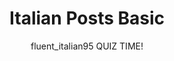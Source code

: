 ---
layout: posts
current: post
title: Italian Posts Basic
author: "fluent_italian95 QUIZ TIME!"
type: quiz
tags: 
    - quiz
    - B1
    - A2
    - basic
language: italian
published: true

challenges:
  - question: "What is the Italian word for 'Friend'?"
    options:
      - Amico
      - Compagno
      - Collega
      - Cugino
    right_answer: 0
  - question: "How do you say 'I have a question' in Italian?"
    options:
      - Ho una domanda
      - Ho una risposta
      - Ho un problema
      - Ho un'idea
    right_answer: 0
  - question: "Which of the following is the correct translation for 'I am learning Italian'?"
    options:
      - Imparo l'italiano
      - Sto imparando l'italiano
      - Ho imparato l'italiano
      - Imparavo l'italiano
    right_answer: 1
  - question: "What does 'Che cosa fai?' mean?"
    options:
      - What do you want?
      - What are you doing?
      - Where are you going?
      - How are you?
    right_answer: 1
  - question: "How do you say 'I like pizza' in Italian?"
    options:
      - Mi piacciono le pizze
      - Mi piace la pizza
      - Amo la pizza
      - Adoro la pizza
    right_answer: 1
  - question: "What is the correct form of 'to be' for 'loro'?"
    options:
      - siete
      - è
      - sei
      - sono
    right_answer: 3
  - question: "Which of the following means 'I don't know' in Italian?"
    options:
      - Non voglio
      - Non capisco
      - Non so
      - Non parlo
    right_answer: 2
  - question: "What is the Italian word for 'School'?"
    options:
      - Università
      - Scuola
      - Istituto
      - Collegio
    right_answer: 1
  - question: "How do you say 'I am happy' in Italian?"
    options:
      - Ho felicità
      - Sono contento
      - Sono felice
      - Mi sento bene
    right_answer: 2
  - question: "What does 'Ti voglio bene' mean?"
    options:
      - I love you
      - I care about you
      - I like you
      - I miss you
    right_answer: 1
  - question: "What is the Italian word for 'Good night'?"
    options:
      - Buongiorno
      - Buonanotte
      - Buonasera
      - Ciao
    right_answer: 1
  - question: "How do you say 'I would like to go' in Italian?"
    options:
      - Voglio andare
      - Vorrei andare
      - Desidero andare
      - Mi piacerebbe andare
    right_answer: 1
  - question: "Which of the following is the correct translation for 'I am tired'?"
    options:
      - Ho sonno
      - Sono stanco
      - Sono felice
      - Ho fame
    right_answer: 1
  - question: "What does 'Dove si trova la stazione?' mean?"
    options:
      - Where is the restaurant?
      - Where is the hotel?
      - Where is the station?
      - Where is the store?
    right_answer: 2
  - question: "How do you say 'Can you help me?' in Italian?"
    options:
      - Puoi venire?
      - Puoi dirmi?
      - Puoi parlare?
      - Puoi aiutarmi?
    right_answer: 3
  - question: "What is the Italian word for 'Friend'?"
    options:
      - Amico
      - Compagno
      - Collega
      - Cugino
    right_answer: 0
  - question: "How do you say 'I have a question' in Italian?"
    options:
      - Ho una domanda
      - Ho una risposta
      - Ho un problema
      - Ho un'idea
    right_answer: 0
  - question: "Which of the following is the correct translation for 'I am learning Italian'?"
    options:
      - Imparo l'italiano
      - Sto imparando l'italiano
      - Ho imparato l'italiano
      - Imparavo l'italiano
    right_answer: 1
  - question: "What does 'Che cosa fai?' mean?"
    options:
      - What do you want?
      - What are you doing?
      - Where are you going?
      - How are you?
    right_answer: 1
  - question: "How do you say 'I like pizza' in Italian?"
    options:
      - Mi piacciono le pizze
      - Mi piace la pizza
      - Amo la pizza
      - Adoro la pizza
    right_answer: 1
  - question: "What is the correct form of 'to be' for 'loro'?"
    options:
      - siete
      - è
      - sei
      - sono
    right_answer: 3
  - question: "Which of the following means 'I don't know' in Italian?"
    options:
      - Non voglio
      - Non capisco
      - Non so
      - Non parlo
    right_answer: 2
  - question: "What is the Italian word for 'School'?"
    options:
      - Università
      - Scuola
      - Istituto
      - Collegio
    right_answer: 1
  - question: "How do you say 'I am happy' in Italian?"
    options:
      - Ho felicità
      - Sono contento
      - Sono felice
      - Mi sento bene
    right_answer: 2
  - question: "What does 'Ti voglio bene' mean?"
    options:
      - I love you
      - I care about you
      - I like you
      - I miss you
    right_answer: 1
  - question: "What is the Italian word for 'Good night'?"
    options:
      - Buongiorno
      - Buonanotte
      - Buonasera
      - Ciao
    right_answer: 1
  - question: "How do you say 'I would like to go' in Italian?"
    options:
      - Voglio andare
      - Vorrei andare
      - Desidero andare
      - Mi piacerebbe andare
    right_answer: 1
  - question: "Which of the following is the correct translation for 'I am tired'?"
    options:
      - Ho sonno
      - Sono stanco
      - Sono felice
      - Ho fame
    right_answer: 1
  - question: "What does 'Dove si trova la stazione?' mean?"
    options:
      - Where is the restaurant?
      - Where is the hotel?
      - Where is the station?
      - Where is the store?
    right_answer: 2
  - question: "How do you say 'Can you help me?' in Italian?"
    options:
      - Puoi venire?
      - Puoi dirmi?
      - Puoi parlare?
      - Puoi aiutarmi?
    right_answer: 3
  # Choose the correct response challenge
  - question: "What does 'Dove sei?' mean?"
    options:
      - Where are you?
      - What is your name?
      - How are you?
      - Where is it?
    right_answer: 0
  # Vocabulary questions
  - question: "What is the Italian word for 'Water'?"
    options:
      - Acqua
      - Vino
      - Latte
      - Succo
    right_answer: 0
  # Fill in the blank challenge
  - question: "I am ___ (happy)' in Italian."
    options:
      - felice
      - triste
      - stanco
      - arrabbiato
    right_answer: 0
  # Choose the correct response challenge
  - question: "Come ti chiami?' means what in English?"
    options:
      - What is your name?
      - How are you?
      - Where are you from?
      - What time is it?
    right_answer: 0
  # Common phrases
  - question: "Which of the following means 'Excuse me' in Italian?"
    options:
      - Prego
      - Scusi
      - Grazie
      - Per favore
    right_answer: 1
  # Fill in the blank challenge
  - question: "I would like ___ (to go)' to the store."
    options:
      - andare
      - andato
      - andando
      - va
    right_answer: 0
  # Choose the correct response challenge
  - question: "Che ora è?' means what in English?"
    options:
      - What time is it?
      - Where are you going?
      - How old are you?
      - What day is it?
    right_answer: 0
  # Additional vocabulary questions
  - question: "What is the Italian word for 'School'?"
    options:
      - Università
      - Scuola
      - Istituto
      - Collegio
    right_answer: 1
  # Challenge with a scenario
  - question: "If someone says 'Ti voglio bene', how should you respond?"
    options:
      - Thank you!
      - I love you too!
      - Goodbye!
      - See you later!
    right_answer: 1
  # Everyday conversation questions
  - question: "How do you say 'Can I have the menu, please?' in Italian?"
    options:
      - Posso avere il menu, per favore?
      - Ho bisogno del menu.
      - Dove è il menu?
      - Mi dai il menu?
    right_answer: 0
  # Fill in the blank challenge
  - question: "I would like ___ (to eat) pizza."
    options:
      - mangiare
      - mangio
      - mangiato
      - mangiando
    right_answer: 0
  # Choose the correct response challenge
  - question: "Dove vai?' means what in English?"
    options:
      - Where are you going?
      - Where are you from?
      - What do you do?
      - How are you?
    right_answer: 0
  # Vocabulary questions
  - question: "What is the Italian word for 'Breakfast'?"
    options:
      - Colazione
      - Pranzo
      - Cena
      - Spuntino
    right_answer: 0
  # Fill in the blank challenge
  - question: "I am ___ (tired)' after work."
    options:
      - stanco
      - felice
      - arrabbiato
      - triste
    right_answer: 0
  # Choose the correct response challenge
  - question: "Che tempo fa?' means what in English?"
    options:
      - What time is it?
      - How is the weather?
      - Where are you from?
      - What day is it?
    right_answer: 1
  # Common phrases
  - question: "How do you say 'I don't understand' in Italian?"
    options:
      - Non capisco.
      - Non so.
      - Non voglio.
      - Non parlo.
    right_answer: 0
  # Challenge with a scenario
  - question: "If someone says 'Buon appetito!', what does it mean?"
    options:
      - Enjoy your meal!
      - Good morning!
      - Goodbye!
      - Have a nice day!
    right_answer: 0
  # Additional vocabulary questions
  - question: "What is the Italian word for 'Family'?"
    options:
      - Famiglia
      - Amici
      - Colleghi
      - Vicini
    right_answer: 0
  # Fill in the blank challenge
  - question: "I want ___ (to drink) water."
    options:
      - bere
      - bevo
      - bevuto
      - bevendo
    right_answer: 0
  # Everyday conversation questions
  - question: "How do you say 'Can I have the bill, please?' in Italian?"
    options:
      - Posso avere il conto, per favore?
      - Ho bisogno del conto.
      - Dove è il conto?
      - Mi dai il conto?
    right_answer: 0
  - question: "What is the Italian word for 'Family'?"
    options:
      - Famiglia
      - Amici
      - Colleghi
      - Vicini
    right_answer: 0
  # Fill in the blank challenge
  - question: "I would like ___ (to drink) coffee."
    options:
      - bere
      - bevo
      - bevuto
      - bevendo
    right_answer: 0
  # Choose the correct response challenge
  - question: "Che tempo fa?' means what in English?"
    options:
      - What time is it?
      - How is the weather?
      - Where are you from?
      - What day is it?
    right_answer: 1
  # Vocabulary questions
  - question: "What is the Italian word for 'Lunch'?"
    options:
      - Colazione
      - Pranzo
      - Cena
      - Spuntino
    right_answer: 1
  # Fill in the blank challenge
  - question: "I am ___ (tired)' after work."
    options:
      - stanco
      - felice
      - arrabbiato
      - triste
    right_answer: 0
  # Choose the correct response challenge
  - question: "Dove vai?' means what in English?"
    options:
      - Where are you going?
      - Where are you from?
      - What do you do?
      - How are you?
    right_answer: 0
  # Common phrases
  - question: "How do you say 'I don't understand' in Italian?"
    options:
      - Non capisco.
      - Non so.
      - Non voglio.
      - Non parlo.
    right_answer: 0
  # Challenge with a scenario
  - question: "If someone says 'Buon appetito!', what does it mean?"
    options:
      - Enjoy your meal!
      - Good morning!
      - Goodbye!
      - Have a nice day!
    right_answer: 0
  # Additional vocabulary questions
  - question: "What is the Italian word for 'Restaurant'?"
    options:
      - Negozio
      - Ristorante
      - Albergo
      - Mercato
    right_answer: 1
  # Scenario-based challenge
  - question: "Come stai?' means what in English?"
    options:
     - How are you?"
     - Where are you going?"
     - What is your name?"
     - Where are you from?
    right_answer: 0
  # Everyday conversation questions
  - question: "Come si dice 'Can I have the bill, please?' in italiano?"
    options:
      - Posso avere il conto, per favore?
      - Ho bisogno del conto.
      - Dove è il conto?
      - Mi dai il conto?
    right_answer: 0
  - question: "Qual è la parola italiana per 'Family'?"
    options:
      - Famiglia
      - Amici
      - Colleghi
      - Vicini
    right_answer: 0
  # Fill in the blank challenge
  - question: "Vorrei ___ (to drink) un caffè."
    options:
      - bere
      - bevo
      - bevuto
      - bevendo
    right_answer: 0
  # Choose the correct response challenge
  - question: "Che tempo fa?' significa cosa in inglese?"
    options:
      - What time is it?
      - How is the weather?
      - Where are you from?
      - What day is it?
    right_answer: 1
  # Vocabulary questions
  - question: "Qual è la parola italiana per 'Lunch'?"
    options:
      - Colazione
      - Pranzo
      - Cena
      - Spuntino
    right_answer: 1
  # Fill in the blank challenge
  - question: "Sono ___ (tired)' dopo il lavoro."
    options:
      - stanco
      - felice
      - arrabbiato
      - triste
    right_answer: 0
  # Choose the correct response challenge
  - question: "Dove vai?' significa cosa in inglese?"
    options:
      - Where are you going?
      - Where are you from?
      - What do you do?
      - How are you?
    right_answer: 0
  # Common phrases
  - question: "Come si dice 'I don't understand' in italiano?"
    options:
      - Non capisco.
      - Non so.
      - Non voglio.
      - Non parlo.
    right_answer: 0
  # Challenge with a scenario
  - question: "Se qualcuno dice 'Buon appetito!', cosa significa?"
    options:
      - Enjoy your meal!
      - Good morning!
      - Goodbye!
      - Have a nice day!
    right_answer: 0
  # Additional vocabulary questions
  - question: "Qual è la parola italiana per 'Restaurant'?"
    options:
      - Negozio
      - Ristorante
      - Albergo
      - Mercato
    right_answer: 1
  # Fill in the blank challenge
  - question: "Voglio ___ (to eat) pasta."
    options:
      - mangiare
      - mangiato
      - mangiando
      - mangio
    right_answer: 0
  # Scenario-based challenge
  - question: "Come stai?' significa cosa in inglese?"
    options:
     - How are you?"
     - Where are you going?"
     - What is your name?"
     - Where are you from?
    right_answer: 0
  # Everyday expressions
  - question: "Come si dice 'I'm sorry' in italiano?"
    options:
     - Mi dispiace."
     - Scusa."
     - Per favore."
     - Grazie.
    right_answer: 0
  # Challenge with a scenario
  - question: "Posso avere un bicchiere d'acqua?' significa cosa in inglese?"
    options:
     - Can I have a glass of water?"
     - Can I have a cup of coffee?"
     - Can I have some bread?"
     - Can I have a menu, please?
    right_answer: 0


---